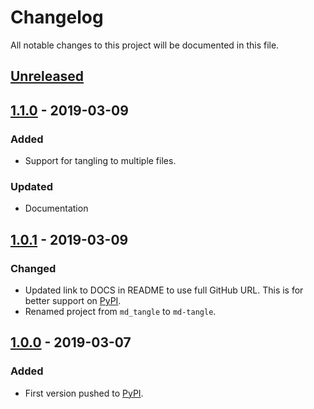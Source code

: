 # Changelog
All notable changes to this project will be documented in this file.

## [Unreleased]

## [1.1.0] - 2019-03-09
### Added
- Support for tangling to multiple files.

### Updated
- Documentation

## [1.0.1] - 2019-03-09
### Changed
- Updated link to DOCS in README to use full GitHub URL. This is for better support on [PyPI].
- Renamed project from `md_tangle` to `md-tangle`.

## [1.0.0] - 2019-03-07
### Added
- First version pushed to [PyPI].


[Unreleased]: https://github.com/joakimmj/md-tangle/compare/v1.1.0...HEAD
[1.1.0]: https://github.com/joakimmj/md-tangle/compare/v1.0.1...v1.1.0
[1.0.1]: https://github.com/joakimmj/md-tangle/compare/v1.0.0...v1.0.1
[1.0.0]: https://github.com/joakimmj/md-tangle/releases/tag/v1.0.0
[PyPI]: https://pypi.org
